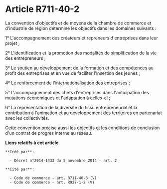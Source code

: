 # Article R711-40-2

La convention d'objectifs et de moyens de la chambre de commerce et d'industrie de région détermine les objectifs dans les
domaines suivants :

1° L'accompagnement des créateurs et repreneurs d'entreprises dans leur projet ;

2° L'identification et la promotion des modalités de simplification de la vie des entrepreneurs ;

3° Le soutien au développement de la formation et des compétences au profit des entreprises et en vue de faciliter
l'insertion des jeunes ;

4° Le renforcement de l'internationalisation des entreprises ;

5° L'accompagnement des chefs d'entreprises dans l'anticipation des mutations économiques et l'adaptation à celles-ci ;

6° La représentation de la diversité du tissu entrepreneurial et la contribution à l'animation et au développement des
territoires en partenariat avec les collectivités.

Cette convention précise aussi les objectifs et les conditions de conclusion d'un contrat de progrès interne au réseau.

**Liens relatifs à cet article**

	**Créé par**:

	  - Décret n°2014-1333 du 5 novembre 2014 - art. 2

	**Cité par**:

	  - Code de commerce - art. R711-40-3 (V)
	  - Code de commerce - art. R927-1-2 (V)
